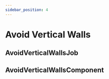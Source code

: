 ```yaml
---
sidebar_position: 4
---
```


# Avoid Vertical Walls

## AvoidVerticalWallsJob

## AvoidVerticalWallsComponent